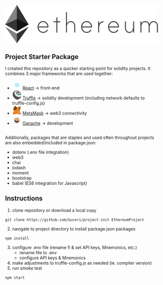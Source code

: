 ![](public/eth.png)
##
## Project Starter Package
I created this repository as a quicker starting point for solidity projects. It combines 3 major frameworks that are used together:
- <img src="public/icons/react.png" width="30" > [React](https://reactjs.org/) -> front-end
- <img src="public/icons/truffle.png" width="30" > [Truffle](https://www.trufflesuite.com/truffle) -> solidity development (including network defaults to truffle-config.js)
- <img src="public/icons/metamask.png" width="30" > [MetaMask](https://metamask.io/) -> web3 connectivity
- <img src="public/icons/ganache.png" width="30" > [Ganache](https://www.trufflesuite.com/ganache) -> development 
##
Additionally, packages that are staples and used often throughout projects are also embedded/included in package.json:
- dotenv (.env file integration)
- web3
- chai
- lodash
- moment
- bootstrap
- babel (ES6 integration for Javascript)
##
## Instructions
1.  clone repository or download a local copy
```
git clone https://github.com/Guceri/project-init EthereumProject
```
2.  navigate to project directory to install package.json packages
```
npm install
```
3.  configure .env file (rename fi & set API keys, Mnemonics, etc.)
      - rename file to .env
      - configure API keys & Mnemonics
4.  make adjustments to truffle-config.js as needed (ie. compiler version)
5.  run smoke test
```
npm start
```